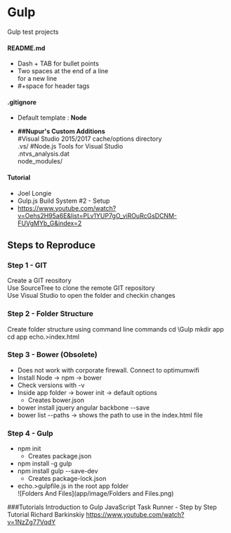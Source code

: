 # Gulp
Gulp test projects

#### README.md
  - Dash + TAB for bullet points
  - Two spaces at the end of a line  
    for a new line
  - #+space for header tags
#### .gitignore
  - Default template : **Node**

  - **##Nupur's Custom Additions**  
    #Visual Studio 2015/2017 cache/options directory  
    .vs/
    #Node.js Tools for Visual Studio  
    .ntvs_analysis.dat  
    node_modules/  

#### Tutorial
  - Joel Longie
  - Gulp.js Build System #2 - Setup
  - https://www.youtube.com/watch?v=Oehs2H95a6E&list=PLv1YUP7gO_viROuRcGsDCNM-FUVgMYb_G&index=2

## Steps to Reproduce
### Step 1 - GIT
Create a GIT reository  
Use SourceTree to clone the remote GIT repository  
Use Visual Studio to open the folder and checkin changes

### Step 2 - Folder Structure
Create folder structure using command line commands
cd \Gulp
mkdir app
cd app
echo.>index.html

### Step 3 - Bower (Obsolete)
  - Does not work with corporate firewall. Connect to optimumwifi
  - Install Node -> npm -> bower
  - Check versions with -v
  - Inside app folder -> bower init -> default options
    - Creates bower.json
  - bower install jquery angular backbone --save
  - bower list --paths -> shows the path to use in the index.html file

### Step 4 - Gulp
  - npm init 
    - Creates package.json
  - npm install -g gulp
  - npm install gulp --save-dev
    - Creates package-lock.json
  - echo.>gulpfile.js in the root app folder  
 ![Folders And Files](app/image/Folders and Files.png)

###Tutorials
Introduction to Gulp JavaScript Task Runner - Step by Step Tutorial
Richard Barkinskiy
https://www.youtube.com/watch?v=1NzZg77VqdY
